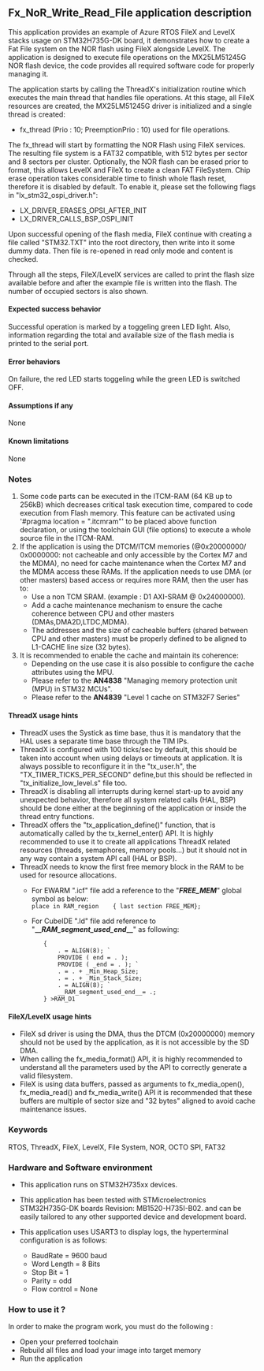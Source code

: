 
##  Fx_NoR_Write_Read_File application description

This application provides an example of Azure RTOS FileX and LevelX stacks usage on STM32H735G-DK board, it demonstrates how to create a Fat File system on the NOR flash using FileX alongside LevelX. The application is designed to execute file operations on the MX25LM51245G NOR flash device, the code provides all required software code for properly managing it.

The application starts by calling the ThreadX's initialization routine which executes the main thread that handles file operations. At this stage, all FileX resources are created, the MX25LM51245G driver is initialized and a single thread is created:
  - fx_thread (Prio : 10; PreemptionPrio : 10) used for file operations.

The fx_thread will start by formatting the NOR Flash using FileX services. The resulting file system is a FAT32 compatible, with 512 bytes per sector and 8 sectors per cluster. Optionally, the NOR flash can be erased prior to format, this allows LevelX and FileX to create a clean FAT FileSystem. Chip erase operation takes considerable time to finish whole flash reset, therefore it is disabled by default. To enable it, please set the following flags in "lx_stm32_ospi_driver.h": 
  - LX_DRIVER_ERASES_OPSI_AFTER_INIT
  - LX_DRIVER_CALLS_BSP_OSPI_INIT

Upon successful opening of the flash media, FileX continue with creating a file called "STM32.TXT" into the root directory, then write into it some dummy data. Then file is re-opened in read only mode and content is checked.

Through all the steps, FileX/LevelX services are called to print the flash size available before and after the example file is written into the flash. The number of occupied sectors is also shown.

####  Expected success behavior
Successful operation is marked by a toggeling green LED light.
Also, information regarding the total and available size of the flash media is printed to the serial port.

#### Error behaviors
On failure, the red LED starts toggeling while the green LED is switched OFF.

#### Assumptions if any
None

#### Known limitations
None



### Notes
 1. Some code parts can be executed in the ITCM-RAM (64 KB up to 256kB) which decreases critical task execution time, compared to code execution from Flash memory. This feature can be activated using '#pragma location = ".itcmram"' to be placed above function declaration, or using the toolchain GUI (file options) to execute a whole source file in the ITCM-RAM.
 2.  If the application is using the DTCM/ITCM memories (@0x20000000/ 0x0000000: not cacheable and only accessible by the Cortex M7 and the MDMA), no need for cache maintenance when the Cortex M7 and the MDMA access these RAMs. If the application needs to use DMA (or other masters) based access or requires more RAM, then the user has to:
      - Use a non TCM SRAM. (example : D1 AXI-SRAM @ 0x24000000).
      - Add a cache maintenance mechanism to ensure the cache coherence between CPU and other masters (DMAs,DMA2D,LTDC,MDMA).
      - The addresses and the size of cacheable buffers (shared between CPU and other masters) must be properly defined to be aligned to L1-CACHE line size (32 bytes).
 3.  It is recommended to enable the cache and maintain its coherence:
      - Depending on the use case it is also possible to configure the cache attributes using the MPU.
      - Please refer to the **AN4838** "Managing memory protection unit (MPU) in STM32 MCUs".
      - Please refer to the **AN4839** "Level 1 cache on STM32F7 Series"
  
#### ThreadX usage hints
 - ThreadX uses the Systick as time base, thus it is mandatory that the HAL uses a separate time base through the TIM IPs.
 - ThreadX is configured with 100 ticks/sec by default, this should be taken into account when using delays or timeouts at application. It is always possible to reconfigure it in the "tx_user.h", the "TX_TIMER_TICKS_PER_SECOND" define,but this should be reflected in "tx_initialize_low_level.s" file too.
 - ThreadX is disabling all interrupts during kernel start-up to avoid any unexpected behavior, therefore all system related calls (HAL, BSP) should be done either at the beginning of the application or inside the thread entry functions.
 - ThreadX offers the "tx_application_define()" function, that is automatically called by the tx_kernel_enter() API. It is highly recommended to use it to create all applications ThreadX related resources (threads, semaphores, memory pools...) but it should not in any way contain a system API call (HAL or BSP).
 - ThreadX needs to know the first free memory block in the RAM to be used for resource allocations.
     + For EWARM ".icf" file add a reference to the "***FREE_MEM***" global symbol as below:       
``` place in RAM_region    { last section FREE_MEM}; ```

     + For CubeIDE ".ld" file add reference to "**\_\_***RAM_segment_used_end***\_\_**" as following:  
```  ._user_heap_stack :
          { 
              . = ALIGN(8); `
              PROVIDE ( end = . );
              PROVIDE ( _end = . ); `
              . = . + _Min_Heap_Size;
              . = . + _Min_Stack_Size;
              . = ALIGN(8); `
              __RAM_segment_used_end__= .;
          } >RAM_D1
```
               
               
#### FileX/LevelX usage hints

- FileX sd driver is using the DMA, thus the DTCM (0x20000000) memory should not be used by the application, as it is not accessible by the SD DMA.
- When calling the fx_media_format() API, it is highly recommended to understand all the parameters used by the API to correctly generate a valid filesystem.
- FileX is using data buffers, passed as arguments to fx_media_open(), fx_media_read() and fx_media_write() API it is recommended that these buffers are multiple of sector size and "32 bytes" aligned to avoid cache maintenance issues.


### Keywords
RTOS, ThreadX, FileX, LevelX, File System, NOR, OCTO SPI, FAT32

### Hardware and Software environment

  - This application runs on STM32H735xx devices.
  - This application has been tested with STMicroelectronics STM32H735G-DK boards Revision: MB1520-H735I-B02.
    and can be easily tailored to any other supported device and development board.

  - This application uses USART3 to display logs, the hyperterminal configuration is as follows:
      - BaudRate = 9600 baud
      - Word Length = 8 Bits
      - Stop Bit = 1
      - Parity = odd
      - Flow control = None


###  How to use it ?

In order to make the program work, you must do the following :
 - Open your preferred toolchain
 - Rebuild all files and load your image into target memory
 - Run the application
